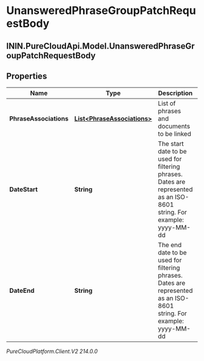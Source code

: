 # UnansweredPhraseGroupPatchRequestBody

## ININ.PureCloudApi.Model.UnansweredPhraseGroupPatchRequestBody

## Properties

|Name | Type | Description | Notes|
|------------ | ------------- | ------------- | -------------|
| **PhraseAssociations** | [**List&lt;PhraseAssociations&gt;**](PhraseAssociations) | List of phrases and documents to be linked | |
| **DateStart** | **String** | The start date to be used for filtering phrases. Dates are represented as an ISO-8601 string. For example: yyyy-MM-dd | [optional] |
| **DateEnd** | **String** | The end date to be used for filtering phrases. Dates are represented as an ISO-8601 string. For example: yyyy-MM-dd | [optional] |



_PureCloudPlatform.Client.V2 214.0.0_
